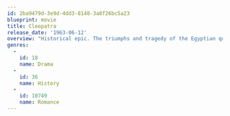 ```yaml
---
id: 2ba9479d-3e9d-4dd3-8148-3a8f26bc5a23
blueprint: movie
title: Cleopatra
release_date: '1963-06-12'
overview: "Historical epic. The triumphs and tragedy of the Egyptian queen, Cleopatra.The winner of four Oscars, this epic saga of love, greed and betrayal stars Elizabeth Taylor as the passionate and ambitious Egyptian queen who's determined to hold on to the throne and seduces the Roman emperor Julius Caesar (Rex Harrison). When Caesar is murdered, she redirects her attentions to his general, Marc Antony (Richard Burton), who vows to take power -- but Caesar's successor (Roddy McDowall) has other plans."
genres:
  -
    id: 18
    name: Drama
  -
    id: 36
    name: History
  -
    id: 10749
    name: Romance
---
```

